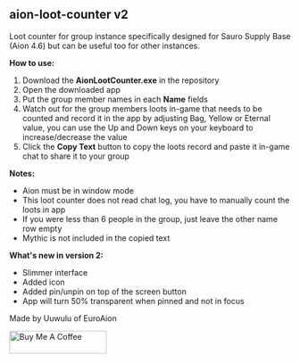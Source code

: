## aion-loot-counter v2
Loot counter for group instance specifically designed for Sauro Supply Base (Aion 4.6) but can be useful too for other instances.

**How to use:**
1. Download the **AionLootCounter.exe** in the repository
2. Open the downloaded app
3. Put the group member names in each **Name** fields
4. Watch out for the group members loots in-game that needs to be counted and record it in the app by adjusting Bag, Yellow or Eternal value, you can use the Up and Down keys on your keyboard to increase/decrease the value
5. Click the **Copy Text** button to copy the loots record and paste it in-game chat to share it to your group

**Notes:**
- Aion must be in window mode
- This loot counter does not read chat log, you have to manually count the loots in app
- If you were less than 6 people in the group, just leave the other name row empty
- Mythic is not included in the copied text

**What's new in version 2:**
- Slimmer interface
- Added icon
- Added pin/unpin on top of the screen button
- App will turn 50% transparent when pinned and not in focus

Made by Uuwulu of EuroAion

<a href="https://www.buymeacoffee.com/rainniel" target="_blank"><img src="https://cdn.buymeacoffee.com/buttons/default-blue.png" alt="Buy Me A Coffee" height="41" width="174"></a>